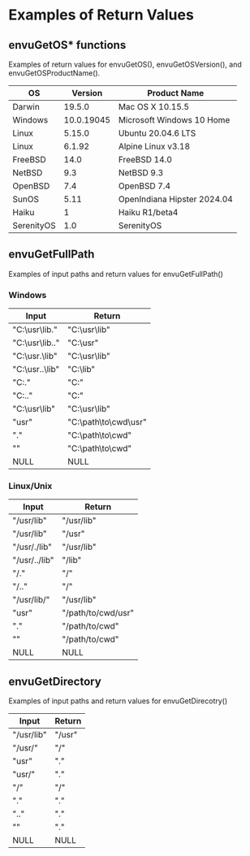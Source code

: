 # Examples of Return Values

## envuGetOS* functions

Examples of return values for envuGetOS(), envuGetOSVersion(), and envuGetOSProductName().

| OS | Version | Product Name |
| -- | -- | -- |
| Darwin | 19.5.0 | Mac OS X 10.15.5 |
| Windows | 10.0.19045 | Microsoft Windows 10 Home |
| Linux | 5.15.0 | Ubuntu 20.04.6 LTS |
| Linux | 6.1.92 | Alpine Linux v3.18 |
| FreeBSD | 14.0 | FreeBSD 14.0 |
| NetBSD | 9.3 | NetBSD 9.3 |
| OpenBSD | 7.4 | OpenBSD 7.4 |
| SunOS | 5.11 | OpenIndiana Hipster 2024.04 |
| Haiku | 1 | Haiku R1/beta4 |
| SerenityOS | 1.0 | SerenityOS |

## envuGetFullPath

Examples of input paths and return values for envuGetFullPath()

### Windows

| Input | Return |
| -- | -- |
| "C:\usr\lib\." | "C:\usr\lib" |
| "C:\usr\lib\.." | "C:\usr" |
| "C:\usr\.\lib" | "C:\usr\lib" |
| "C:\usr\..\lib" | "C:\lib" |
| "C:\." | "C:\" |
| "C:\.." | "C:\" |
| "C:\usr\lib\" | "C:\usr\lib" |
| "usr" | "C:\path\to\cwd\usr" |
| "." | "C:\path\to\cwd" |
| "" | "C:\path\to\cwd" |
| NULL | NULL |

### Linux/Unix

| Input | Return |
| -- | -- |
| "/usr/lib" | "/usr/lib" |
| "/usr/lib" | "/usr" |
| "/usr/./lib" | "/usr/lib" |
| "/usr/../lib" | "/lib" |
| "/." | "/" |
| "/.." | "/" |
| "/usr/lib/" | "/usr/lib" |
| "usr" | "/path/to/cwd/usr" |
| "." | "/path/to/cwd" |
| "" | "/path/to/cwd" |
| NULL | NULL |

## envuGetDirectory

Examples of input paths and return values for envuGetDirecotry()

| Input | Return |
| -- | -- |
| "/usr/lib" | "/usr" |
| "/usr/" | "/" |
| "usr" | "." |
| "usr/" | "." |
| "/" | "/" |
| "." | "." |
| ".." | "." |
| "" | "." |
| NULL | NULL |
